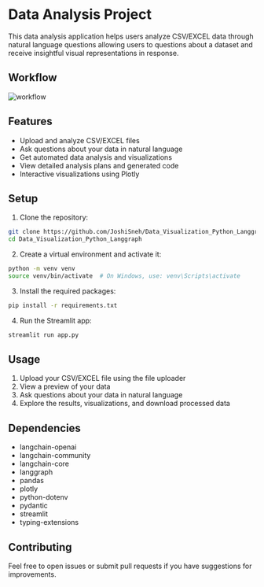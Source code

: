 # Data Analysis Project

This data analysis application helps users analyze CSV/EXCEL data through natural language questions allowing users to questions about a dataset and receive insightful visual representations in response.

## Workflow

![workflow](https://github.com/user-attachments/assets/3e990c3d-63e0-4e69-93c2-95a29ffd5fb8)

## Features

- Upload and analyze CSV/EXCEL files
- Ask questions about your data in natural language
- Get automated data analysis and visualizations
- View detailed analysis plans and generated code
- Interactive visualizations using Plotly

## Setup

1. Clone the repository:
```bash
git clone https://github.com/JoshiSneh/Data_Visualization_Python_Langgraph.git
cd Data_Visualization_Python_Langgraph
```

2. Create a virtual environment and activate it:
```bash
python -m venv venv
source venv/bin/activate  # On Windows, use: venv\Scripts\activate
```

3. Install the required packages:
```bash
pip install -r requirements.txt
```
4. Run the Streamlit app:
```bash
streamlit run app.py
```

## Usage

1. Upload your CSV/EXCEL file using the file uploader
2. View a preview of your data
3. Ask questions about your data in natural language
4. Explore the results, visualizations, and download processed data

## Dependencies

- langchain-openai
- langchain-community
- langchain-core
- langgraph
- pandas
- plotly
- python-dotenv
- pydantic
- streamlit
- typing-extensions

## Contributing

Feel free to open issues or submit pull requests if you have suggestions for improvements.
